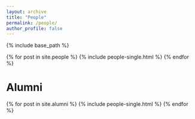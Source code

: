 ```yaml
---
layout: archive
title: "People"
permalink: /people/
author_profile: false
---
```


{% include base_path %}

{% for post in site.people %}
  {% include people-single.html %}
{% endfor %}

# Alumni

{% for post in site.alumni %}
  {% include people-single.html %}
{% endfor %}

